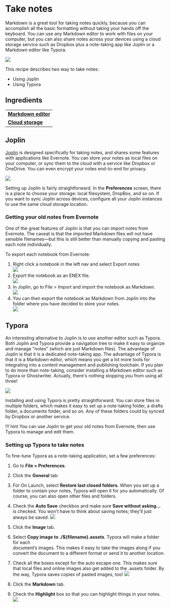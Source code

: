 # Take notes

Markdown is a great tool for taking notes quickly, because you can accomplish all the basic formatting without taking your hands off the keyboard. You can use any Markdown editor to work with files on your computer, but you can also share notes across your devices using a cloud storage service such as Dropbox plus a note-taking app like Joplin or a Markdown editor like Typora.

![](../img/markdown-notes.png)

This recipe describes two way to take notes:

- Using Joplin
- Using Typora

## Ingredients

<table>
  <tr>
    <td><b><a href="../../tools/tools-editors/">Markdown editor</a></b></td>
  </tr>
  <tr>
    <td><b><a href="../../tools/tools-storage/#cloud-storage">Cloud storage</a></b></td>
  </tr>
</table>

## Joplin

[Joplin](https://joplinapp.org/) is designed specifically for taking notes, and shares some features with applications like Evernote. You can store your notes as local files on your computer, or sync them to the cloud with a service like Dropbox or OneDrive. You can even encrypt your notes end-to-end for privacy.

![](../img/tools-joplin.png)

Setting up Joplin is fairly straightforward. In the **Preferences** screen, there is a place to choose your storage: local filesystem, DropBox, and so on. If you want to sync Joplin across devices, configure all your Joplin instances to use the same cloud storage location.

### Getting your old notes from Evernote 

One of the great features of Joplin is that you can import notes from Evernote. The caveat is that the imported Markdown files will not have sensible filenames&mdash;but this is still better than manually copying and pasting each note individually.

To export each notebook from Evernote:

1. Right click a notebook in the left nav and select Export notes  
   ![](../img/joplin-export-notes.png)  
2. Export the notebook as an ENEX file.  
   ![](../img/joplin-notebook-enex.png)  
3. In Joplin, go to File > Import and import the notebook as Markdown.  
   ![](../img/joplin-import-enex.png)  
4. You can then export the notebook as Markdown from Joplin into the folder where you have decided to store your notes.  
   ![](../img/joplin-export-markdown.png)
   
## Typora

An interesting alternative to Joplin is to use another editor such as Typora. Both Joplin and Typora provide a navigation tree to make it easy to organize and manage "notes" (which are just Markdown files). The advantage of Joplin is that it is a dedicated note-taking app. The advantage of Typora is that it is a Markdown editor, which means you get a lot more tools for integrating into a content management and publishing toolchain. If you plan to do more than note-taking, consider installing a Markdown editor such as Typora or Ghostwriter. Actually, there's nothing stopping you from using all three!

![](../img/tools-typora.png)

Installing and using Typora is pretty straightforward. You can store files in multiple folders, which makes it easy to set up a note-taking folder, a drafts folder, a documents folder, and so on. Any of these folders could by synced by Dropbox or another service.

!!! hint
    You can use Joplin to get your old notes from Evernote, then use Typora to manage 
    and edit them.

### Setting up Typora to take notes

To fine-tune Typora as a note-taking application, set a few preferences:

1. Go to **File > Preferences**. 
1. Click the **General** tab:  
1. For On Launch, select **Restore last closed folders**. When you set up a folder to
   contain your notes, Typora will open it for you automatically. Of course, you can
   also open other files and folders.
1. Check the **Auto Save** checkbox and make sure **Save without asking…** is checked.
   You won’t have to think about saving notes; they’ll just always be saved.
   ![](../img/typora-general.png)

1. Click the **Image** tab.
1. Select **Copy image to ./${filename}.assets**. Typora will make a folder for each    
   document’s images. This makes it easy to take the images along if you convert the
   document to a different format or send it to another location.
1. Check all the boxes except for the auto escape one. This makes sure that local files
   and online images also get added to the .assets folder. By the way, Typora saves
   copies of pasted images, too!
   ![](../img/typora-image.png)

1. Click the **Markdown** tab.
1. Check the **Highlight** box so that you can highlight things in your notes.
   ![](../img/typora-markdown.png)


